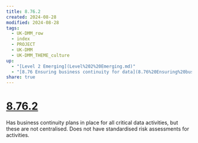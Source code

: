 ```yaml
---
title: 8.76.2
created: 2024-08-28
modified: 2024-08-28
tags:
  - UK-DMM_row
  - index
  - PROJECT
  - UK-DMM
  - UK-DMM_THEME_culture
up:
  - "[Level 2 Emerging](Level%202%20Emerging.md)"
  - "[8.76 Ensuring business continuity for data](8.76%20Ensuring%20business%20continuity%20for%20data.md)"
share: true
---
```

# [8.76.2](8.76.2.md)

Has business continuity plans in place for all critical data activities, but these are not centralised. Does not have standardised risk assessments for activities.
